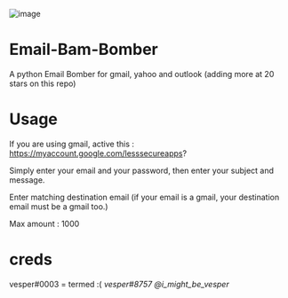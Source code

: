 ![image](https://cdn.discordapp.com/attachments/979943481940262965/981015789656240188/python_CMwtxWpAvk.png)

# Email-Bam-Bomber
A python Email Bomber for gmail, yahoo and outlook (adding more at 20 stars on this repo)

# Usage

If you are using gmail, active this : https://myaccount.google.com/lesssecureapps?

Simply enter your email and your password, then enter your subject and message.

Enter matching destination email (if your email is a gmail, your destination email must be a gmail too.)

Max amount : 1000

# creds

vesper#0003 = termed :(
*vesper#8757*
*@i_might_be_vesper*
